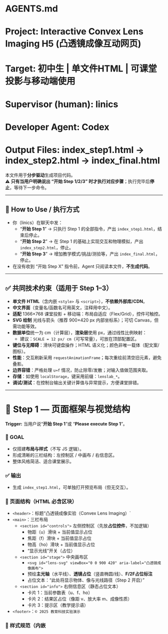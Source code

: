 # AGENTS.md
# Project: Interactive Convex Lens Imaging H5 (凸透镜成像互动网页)
# Target: 初中生 | 单文件HTML | 可课堂投影与移动端使用
# Supervisor (human): linics
# Developer Agent: Codex
# Output Files: index_step1.html → index_step2.html → index_final.html

本文件用于**分步驱动**生成项目代码。  
⚠️ **只有当用户明确说出 “开始 Step 1/2/3” 时才执行对应步骤**；执行完毕后**停止**，等待下一步命令。

---

## 🧭 How to Use / 执行方式
- 你（linics）在聊天中发：
  - “**开始 Step 1**” → 只执行 Step 1 的全部指令，产出 `index_step1.html`，结束后停止。
  - “**开始 Step 2**” → 在 Step 1 的基础上实现交互和物理模拟，产出 `index_step2.html`，停止。
  - “**开始 Step 3**” → 增加教学模式/挑战/测验等，产出 `index_final.html`，停止。
- 在没有收到 “开始 Step X” 指令前，Agent 只阅读本文件，**不生成代码**。

---

## ✅ 共同技术约束（适用于 Step 1–3）
- **单文件 HTML**（含内嵌 `<style>` 与 `<script>`），**不依赖外部库/CDN**。
- **中文界面**（变量名/函数名可用英文，注释用中文）。
- **适配** 1366×768 课堂投影 + 移动端：布局自适应（Flex/Grid），控件可触控。
- **SVG 绘制** 光线与箭头（推荐 900×420 px 内部坐标系）；可切 Canvas，但需功能等效。
- **数据单位**统一为 cm（计算层），**渲染层**使用 px，通过线性比例映射：
  - 建议：`SCALE = 12 px/ cm`（可写常量），可放在顶部配置区。
- **键位与无障碍**：滑块可键盘操作；HTML 语义化；颜色非唯一载体（配文案/图标）。
- **性能**：交互刷新采用 `requestAnimationFrame`；每次重绘前清空旧元素，避免叠影。
- **边界容错**：严格处理 `u≈f` 情况，防止除零/发散；对输入值做范围夹取。
- **存储**：如使用 `localStorage`，键采用前缀：`lenslab_*`。
- **调试/测试**：在控制台输出关键计算值与异常提示，方便课堂排错。

---

# 🧩 Step 1 — 页面框架与视觉结构
**Trigger:** 当用户说“**开始 Step 1**”或 “**Please execute Step 1**”。

### 🎯 GOAL
- 仅搭建**布局与样式**（不写 JS 逻辑）。
- 形成清晰的三栏结构：左控制区 / 中画布 / 右信息区。
- 整体风格简洁、适合课堂展示。

### ✅ 输出
- 生成 `index_step1.html`，可单独打开预览布局（但无交互）。

### 🧱 页面结构（HTML 必含区块）
- `<header>`：标题“凸透镜成像实验（Convex Lens Imaging）`
- `<main>`：三栏布局
  - `<section id="controls">` 左侧控制区（先放**占位控件**，不加逻辑）
    - 物距（u）滑块 + 当前值显示占位
    - 焦距（f）滑块 + 当前值显示占位
    - 物高（ho）滑块 + 当前值显示占位
    - “显示光线”开关（占位）
  - `<section id="stage">` 中央画布区
    - `<svg id="lens-svg" viewBox="0 0 900 420" aria-label="凸透镜成像画布">`
    - 预绘**主光轴**（水平线）、**透镜占位**（竖直椭圆/线）、**F/2F占位标注**
    - 占位文本：“此处将显示物体、像与光线路径（Step 2 开启）”
  - `<section id="info">` 右侧信息区（静态占位文本）
    - 卡片 1：当前参数表（u、f、ho）
    - 卡片 2：结果区占位（像距 v、放大率 m、成像性质）
    - 卡片 3：提示区（教学提示语）
- `<footer>`：`© 2025 教育科技实验演示`

### 🎨 样式规范（内嵌 <style>）
- 背景：`#f7f8fa`；卡片：白底 + 阴影 + 16px 圆角；主色：深蓝（文字/边界）。
- 字体：16–18px；标题 22–26px；控件区域行高足够（触控友好）。
- 布局：CSS Grid（3 列：`minmax(260px, 320px)` | `1fr` | `minmax(260px, 320px)`），移动端改为上下堆叠。
- 控件外观：滑块 + 标题 + 数值显示同行；使用粗体标签名：**物距 u**、**焦距 f**、**物高 ho**。
- 信息区卡片包含小标题（如“当前参数”“成像结果”“提示”）。

### 🧪 验收清单
- 打开 `index_step1.html`，能看到三栏与画布占位，文字中文，布局在桌面/移动端都不崩。
- **结束后停止执行，等待“开始 Step 2”。**

---

# 🔬 Step 2 — 交互逻辑与物理计算（实时成像）
**Trigger:** 当用户说“**开始 Step 2**”。

### 🎯 GOAL
- 在 Step 1 基础上加入**完整交互与物理模拟**：
  - 滑块驱动 → 计算（v、m、hi）→ SVG 动态绘制物/像/三条主光线 → 文案与颜色提示。

### ✅ 输出
- 生成 `index_step2.html`（自包含，单独打开可使用）。
- 在控制台打印版本标识：`[LensLab] Step2 build OK`。

### 📐 物理与符号规范（中学简化）
- 成像公式：`1/f = 1/u + 1/v` → `v = (f * u) / (u - f)`
- 放大率：`m = v / u`；像高：`hi = m * ho`
- 判定：
  - `v > 0` → 实像（在透镜右侧）
  - `v < 0` → 虚像（在透镜左侧，与物同侧）
  - `m > 0` → 正立；`m < 0` → 倒立
  - `|u - f| < 0.1` → 视作**不成像**（平行光），中止绘制像与两条折/出射线，仅保留主光轴与透镜，并在信息区提示。

### 🔧 交互控件与范围（写入 HTML）
- 滑块（`input[type=range]`）：
  - `u`（物距）：`min=5`, `max=30`, `step=0.1`, 默认 18
  - `f`（焦距）：`min=5`, `max=15`, `step=0.1`, 默认 10
  - `ho`（物高）：`min=1`, `max=5`, `step=0.1`, 默认 3
- 开关：`showRays`（显示/隐藏三条主光线，默认开）

### 🧠 计算与渲染管线（JS 必做）
- **常量配置**：
  ```js
  const SCALE = 12;        // cm → px
  const ORIGIN_X = 450;    // 透镜中心 x（SVG 中心）
  const AXIS_Y   = 210;    // 主光轴 y
  ```
- **数据状态**：
  ```js
  const state = { u:18, f:10, ho:3, showRays:true };
  ```
- **核心函数**：`updateScene()`（被滑块 `input` 事件与 `requestAnimationFrame` 驱动）
  - 1) 校验与容错（范围夹取；`if (Math.abs(u - f) < 0.1) { setNoImageState(); return; }`）
  - 2) 计算 v、m、hi
  - 3) 将 cm → px，映射到 SVG 坐标：
     - 物体尖端坐标：`(ORIGIN_X - u*SCALE, AXIS_Y - ho*SCALE)`
     - 像尖端坐标：`(ORIGIN_X + v*SCALE, AXIS_Y - hi*SCALE)`（若 v<0 则落在左侧）
  - 4) 清空旧图层（分组 `<g id="rays">`、`<g id="objects">`），重绘：
     - 物体箭头、像箭头（像的方向取决于 m 符号；渲染时高度用 `Math.abs(hi)`，方向用翻转）
     - 三条主光线：
       - 平行主轴 → 过焦点折射
       - 过焦点入射 → 平行主轴出射
       - 过光心 → 直线
     - 焦点/2F 标注（`F` 与 `2F`）
  - 5) 更新信息区文本：
     ```
     物距 u = __ cm
     焦距 f = __ cm
     像距 v = __ cm
     放大率 m = __
     像的性质：实像/虚像；正立/倒立；放大/缩小
     ```
- **动画**：属性变化使用 `requestAnimationFrame` 包裹，避免频繁重绘抖动。

### 🧰 本地存储（可选，若实现则按此约定）
- 读写键：`lenslab_u`, `lenslab_f`, `lenslab_ho`, `lenslab_showRays`
- 页面加载时尝试恢复；滑块变更时保存。

### 🧪 验收清单
- 拖动三个滑块，物/像/光线**实时变化**，u≈f 时显示“不成像”提示。
- 信息区**同步显示**数值与像的性质；颜色区分：**实像=蓝**、**虚像=橙**。
- 控制台无报错；刷新后能恢复上次参数（若实现存储）。
- **结束后停止执行，等待“开始 Step 3”。**

---

# 🧪 Step 3 — 教学模式、挑战与测验
**Trigger:** 当用户说“**开始 Step 3**”。

### 🎯 GOAL
- 将演示升级为**小型虚拟实验课**：模式切换 + 自动归纳表 + 关卡挑战 + 小测验 + 教师模式 +（可选）导出。

### ✅ 输出
- 生成 `index_final.html`（包含 Step 2 的所有功能 + 以下教学功能）。

### 🗂️ 必备模块与说明
#### 1) 模式切换（按钮或标签页）
- “**探索**”：默认，Step 2 行为不变。
- “**规律总结**”：自动采样 u（按区间：u>2f、u=2f、f<u<2f、u=f、u<f）并生成表：
  | 物距区间 | 成像类型 | 像距范围 | 放大率 | 像的特点 |
  |---|---|---|---|---|
  | u > 2f | 实像、倒立、缩小 | f < v < 2f | 0 < m < 1 | … |
  | u = 2f | 实像、倒立、等大 | v = 2f | m = 1 | … |
  | f < u < 2f | 实像、倒立、放大 | v > 2f | m > 1 | … |
  | u = f | 不成像 | — | — | 平行光 |
  | u < f | 虚像、正立、放大 | v < 0 | m > 1 | 放大镜 |
- “**挑战**”：至少 3 关（必须随机化目标/阈值），示例：
  - 关卡 A：使成像为**倒立放大实像**（f=10 cm，要求 u∈(10,20)，v>20）。
  - 关卡 B：使成像**等大**（要求 u≈2f，|u-2f|≤0.3）。
  - 关卡 C：进入**放大镜**模式（要求 u<f）。
  - 评判容差：默认 **±0.5 cm**（常量 `TOL = 0.5` 可被教师模式调整）。
  - 判定成功显示“✅ 完成！”；未达成“❌ 再试试～（给微提示）”
- “**测验**”：3–5 题（必须即时反馈），至少含：
  - 判断题：u<f 时，像是实像（对/错）→ 错（应为虚像正立放大）。
  - 单选题：u=2f 时像的性质？（等大倒立实像）。
  - 计算题：f=10, u=15 → v=?（=30），像性质？（倒立放大实像）。

#### 2) 教师模式（可开关）
- 显示/隐藏：**焦点F**、**2F**标记、**网格背景**、**作图步骤编号**（1/2/3）。
- 容差调节控件（`TOL`），默认 0.5 cm，可调 0.1–1.0。

#### 3) 本地存储（建议）
- `lenslab_mode`（模式）、`lenslab_quizScore`（最近分数）、`lenslab_tol`（教师容差）。
- 挑战进度（关卡通关布尔数组或时间戳）。

#### 4) 友好引导文案（必须）
- 探索：`“拖动滑块看看会发生什么～”`
- 规律：`“对比不同物距的成像，你能总结出规律吗？”`
- 挑战：`“读题后再操作，达成条件会自动判定。”`
- 测验：`“作答后立即看到结果与解析。”`
- 颜色：**实像=蓝**、**虚像=橙**（同 Step 2）。

#### 5) 导出（可选实现）
- “导出总结”按钮：将当前画布+表格合成图片（或调用 `window.print()` 导出为 PDF）。

### 🧪 验收清单
- 四种模式可切换且互不干扰（状态保持）。
- 规律表能正确覆盖五类情形，数值有理（不要显示 NaN/Infinity）。
- 挑战能**稳定判定**（含容差）；测验有反馈与解析，并可重做。
- 教师模式开关对可视化生效；容差调节影响挑战判定。
- 刷新后能保持模式与最近成绩（若实现本地存储）。
- 控制台无报错；移动端不溢出；课堂投影可读性好。

---

## 🧪 科学与边界一致性（Agent 必遵守）
1. **公式与判定**  
   - 仅使用中学简化约定：`1/f = 1/u + 1/v`，`v = fu/(u - f)`，`m = v/u`，`hi = m*ho`。
   - `v>0` 实像（透镜另一侧）、`v<0` 虚像；`m>0` 正立，`m<0` 倒立。
   - 当 `|u-f|<0.1`：显示“不成像（平行光）”，**不得**渲染像与两条折/出射线。
2. **坐标与缩放**  
   - 所有计算基于 cm；渲染用 `SCALE` 转 px；**禁止**混用 px 直接参与物理计算。
3. **绘图可读性**  
   - 三条主光线应带箭头；折/出射点正确（焦点几何关系）；光心线垂直主轴。
4. **性能与稳定**  
   - 重绘使用 `<g>` 分组，先清空后插入；`requestAnimationFrame` 包装更新。
5. **无障碍与配色**  
   - 颜色不是唯一载体；信息区同步显示文字判定与符号。

---

## 🧾 版本与测试（建议 Agent 注入）
- 在 `index_step2.html` 与 `index_final.html` 控制台输出：
  - `[LensLab] Step2 build OK @YYYY-MM-DD`
  - `[LensLab] Step3 build OK @YYYY-MM-DD`
- 提供一个“**自检按钮**”（仅开发可见），点击后自动运行以下断言：
  - `u=25,f=10 → v≈(250/15)=16.67>f`（实像、缩小、倒立）
  - `u=20,f=10 → v=20, m=1`（等大）
  - `u=15,f=10 → v=30, m=2`（倒立放大）
  - `u=10,f=10 → 不成像`
  - `u=8,f=10 → v<0`（正立放大虚像）

---

## 🚦 执行纪律（Agent 必读）
1. **未收到“开始 Step X”前，不得生成任何代码。**
2. 每个 Step 完成后**停止**，并回报“已完成 Step X 的输出文件：…”，等待下一步。
3. 输出文件**自包含**、可直接本地打开运行。
4. 若渲染或计算失败，**优先自检并重试**，同时在页面与控制台提示错误原因与修正方案。
5. 严禁删除本文件或跨步执行（例如在 Step 1 内写 JS，或在 Step 2 擅自加入 Step 3 功能）。

---

## 📌 附：UI 标签微文案（可直接复用）
- **物距 u**｜**焦距 f**｜**物高 ho**｜**像距 v**｜**像高 hi**｜**放大率 m**
- 成像性质：**实像** / **虚像** · **倒立** / **正立** · **放大** / **缩小**
- 提示：**“拖动滑块试试看～”**｜**“接近平行光，不成像”**｜**“恭喜达成目标！”**

---

### END OF FILE
